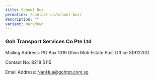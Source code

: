 ```yaml
---
title: School Bus
permalink: /contact-us/school-bus/
description: ""
variant: markdown
---
```

### Goh Transport Services Co Pte Ltd

Mailing Address: PO Box 1019 Ghim Moh Estate Post Office S(912701)

Contact No: 8218 5115

Email Address: [NanHua@gohtpt.com.sg](mailto:NanHua@gohtpt.com.sg)

